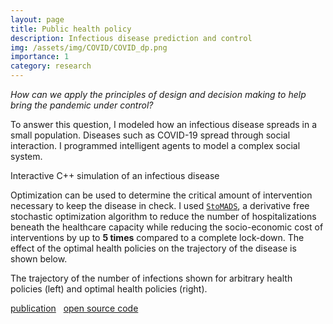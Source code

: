 ```yaml
---
layout: page
title: Public health policy
description: Infectious disease prediction and control
img: /assets/img/COVID/COVID_dp.png
importance: 1
category: research
---
```


*How can we apply the principles of design and decision making to help bring the pandemic under control?*

To answer this question, I modeled how an infectious disease spreads in a small population. Diseases such as COVID-19 spread through social interaction. I programmed intelligent agents to model a complex social system.

<div class="row">
    <div class="col-sm mt-3 mt-md-0">
        <img class="img-fluid rounded z-depth-1" src="{{ '/assets/img/COVID/example_use_compressed.gif' | relative_url }}" alt="" title="COVID simulation"/>
    </div>
</div>
<div class="caption">
    Interactive C++ simulation of an infectious disease 
</div>

Optimization can be used to determine the critical amount of intervention necessary to keep the disease in check. 
I used <a href="https://arxiv.org/abs/1911.01012" target="_blank">`StoMADS`</a>, a derivative free stochastic optimization algorithm to reduce the number of hospitalizations beneath the healthcare capacity while reducing the socio-economic cost of interventions by up to **5 times** compared to a complete lock-down. The effect of the optimal health policies on the trajectory of the disease is shown below.

<div class="row justify-content-sm-center">
    <div class="col-sm-6 mt-3 mt-md-0">
        <img class="img-fluid rounded z-depth-1" src="{{ '/assets/img/COVID/I_compare.png' | relative_url }}" alt="" title="arbitrary policies"/>
    </div>
    <div class="col-sm-6 mt-3 mt-md-0">
        <img class="img-fluid rounded z-depth-1" src="{{ '/assets/img/COVID/I_compare_opt.png' | relative_url }}" alt="" title="optimal policies"/>
    </div>
</div>
<div class="caption">
    The trajectory of the number of infections shown for arbitrary health policies (left) and optimal health policies (right).
</div>

<a href="https://ieeexplore.ieee.org/document/9532002" target="_blank"><i class="fas fa-book"></i> publication</a>&nbsp;&nbsp;
<a href="https://github.com/khbalhandawi/COVID_SIM_GPU" target="_blank"> <i class="fab fa-github"></i> open source code</a>

